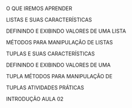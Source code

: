 O QUE IREMOS APRENDER


LISTAS E SUAS CARACTERÍSTICAS

DEFININDO E EXIBINDO VALORES DE UMA LISTA

MÉTODOS PARA MANIPULAÇÃO DE LISTAS

TUPLAS E SUAS CARACTERÍSTICAS

DEFININDO E EXIBINDO VALORES DE UMA

TUPLA MÉTODOS PARA MANIPULAÇÃO DE

TUPLAS ATIVIDADES PRÁTICAS

INTRODUÇÃO AULA 02
